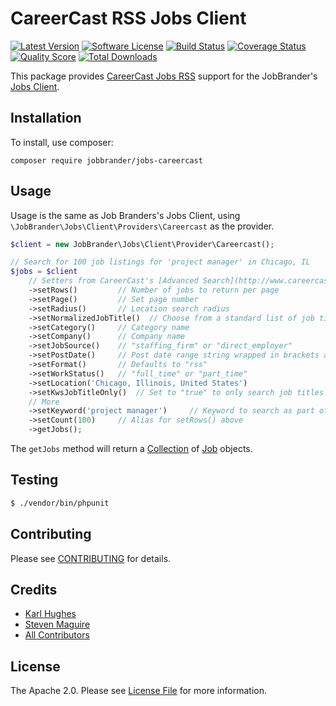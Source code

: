 # CareerCast RSS Jobs Client

[![Latest Version](https://img.shields.io/github/release/JobBrander/jobs-careercast.svg?style=flat-square)](https://github.com/JobBrander/jobs-careercast/releases)
[![Software License](https://img.shields.io/badge/license-APACHE%202.0-brightgreen.svg?style=flat-square)](LICENSE.md)
[![Build Status](https://img.shields.io/travis/JobBrander/jobs-careercast/master.svg?style=flat-square&1)](https://travis-ci.org/JobBrander/jobs-careercast)
[![Coverage Status](https://img.shields.io/scrutinizer/coverage/g/JobBrander/jobs-careercast.svg?style=flat-square)](https://scrutinizer-ci.com/g/JobBrander/jobs-careercast/code-structure)
[![Quality Score](https://img.shields.io/scrutinizer/g/JobBrander/jobs-careercast.svg?style=flat-square)](https://scrutinizer-ci.com/g/JobBrander/jobs-careercast)
[![Total Downloads](https://img.shields.io/packagist/dt/jobbrander/jobs-careercast.svg?style=flat-square)](https://packagist.org/packages/jobbrander/jobs-careercast)

This package provides [CareerCast Jobs RSS](http://www.careercast.com/jobs/results/keyword?format=rss)
support for the JobBrander's [Jobs Client](https://github.com/JobBrander/jobs-common).

## Installation

To install, use composer:

```
composer require jobbrander/jobs-careercast
```

## Usage

Usage is the same as Job Branders's Jobs Client, using `\JobBrander\Jobs\Client\Providers\Careercast` as the provider.

```php
$client = new JobBrander\Jobs\Client\Provider\Careercast();

// Search for 100 job listings for 'project manager' in Chicago, IL
$jobs = $client
    // Setters from CareerCast's [Advanced Search](http://www.careercast.com/jobs/search/advanced)
    ->setRows()         // Number of jobs to return per page
    ->setPage()         // Set page number
    ->setRadius()       // Location search radius
    ->setNormalizedJobTitle()  // Choose from a standard list of job titles
    ->setCategory()     // Category name
    ->setCompany()      // Company name
    ->setJobSource()    // "staffing_firm" or "direct_employer"
    ->setPostDate()     // Post date range string wrapped in brackets and URL encoded, eg: "%5BNOW-7DAYS+TO+NOW%5D"
    ->setFormat()       // Defaults to "rss"
    ->setWorkStatus()   // "full_time" or "part_time"
    ->setLocation('Chicago, Illinois, United States')
    ->setKwsJobTitleOnly()  // Set to "true" to only search job titles
    // More
    ->setKeyword('project manager')     // Keyword to search as part of the URL
    ->setCount(100)     // Alias for setRows() above
    ->getJobs();
```

The `getJobs` method will return a [Collection](https://github.com/JobBrander/jobs-common/blob/master/src/Collection.php) of [Job](https://github.com/JobBrander/jobs-common/blob/master/src/Job.php) objects.

## Testing

``` bash
$ ./vendor/bin/phpunit
```

## Contributing

Please see [CONTRIBUTING](https://github.com/jobbrander/jobs-careercast/blob/master/CONTRIBUTING.md) for details.

## Credits

- [Karl Hughes](https://github.com/karllhughes)
- [Steven Maguire](https://github.com/stevenmaguire)
- [All Contributors](https://github.com/jobbrander/jobs-careercast/contributors)

## License

The Apache 2.0. Please see [License File](https://github.com/jobbrander/jobs-careercast/blob/master/LICENSE) for more information.
